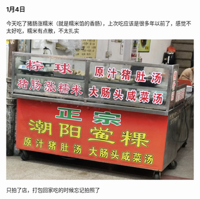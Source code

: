### 1月4日

今天吃了猪肠涨糯米（就是糯米馅的香肠），上次吃应该是很多年以前了，感觉不太好吃，糯米有点散，不太扎实

![猪肠涨糯米](/img/IMG_20250104_220143.jpg)

只拍了店，打包回家吃的时候忘记拍照了
